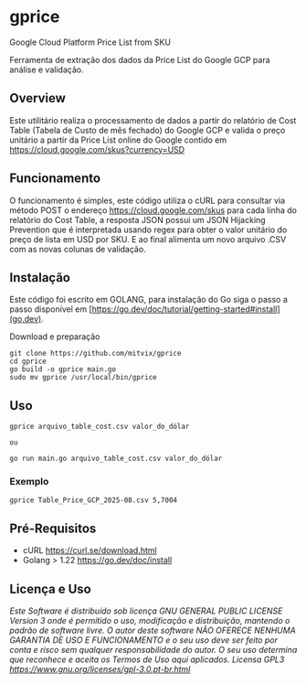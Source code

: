 # gprice
Google Cloud Platform Price List from SKU

Ferramenta de extração dos dados da Price List do Google GCP para análise e validação.

## Overview

Este utilitário realiza o processamento de dados a partir do relatório de Cost Table (Tabela de Custo de mês fechado) do Google GCP e valida o preço unitário a partir da Price List online do Google contido em https://cloud.google.com/skus?currency=USD

## Funcionamento

O funcionamento é simples, este código utiliza o cURL para consultar via método POST o endereço https://cloud.google.com/skus para cada linha do relatório do Cost Table, a resposta JSON possui um JSON Hijacking Prevention que é interpretada usando regex para obter o valor unitário do preço de lista em USD por SKU. E ao final alimenta um novo arquivo .CSV com as novas colunas de validação.

## Instalação

Este código foi escrito em GOLANG, para instalação do Go siga o passo a passo disponível em [https://go.dev/doc/tutorial/getting-started#install](go.dev). 

Download e preparação
```
git clone https://github.com/mitvix/gprice
cd gprice
go build -o gprice main.go
sudo mv gprice /usr/local/bin/gprice
```

## Uso

```
gprice arquivo_table_cost.csv valor_do_dólar

ou

go run main.go arquivo_table_cost.csv valor_do_dólar
```


### Exemplo

```
gprice Table_Price_GCP_2025-08.csv 5,7004
```

## Pré-Requisitos

* cURL https://curl.se/download.html  
* Golang > 1.22 https://go.dev/doc/install


## Licença e Uso

_Este Software é distribuído sob licença GNU GENERAL PUBLIC LICENSE Version 3 onde é permitido o uso, modificação e distribuição, mantendo o padrão de
software livre. O autor deste software NÃO OFERECE NENHUMA GARANTIA DE USO E FUNCIONAMENTO e o seu uso deve ser feito por conta e risco sem qualquer
responsabilidade do autor. O seu uso determina que reconhece e aceita os Termos de Uso aqui aplicados. Licensa GPL3 https://www.gnu.org/licenses/gpl-3.0.pt-br.html_
